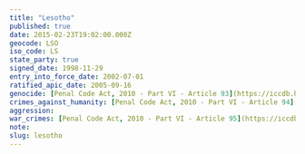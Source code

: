 ```yaml
---
title: "Lesotho"
published: true
date: 2015-02-23T19:02:00.000Z
geocode: LSO
iso_code: LS
state_party: true
signed_date: 1998-11-29
entry_into_force_date: 2002-07-01
ratified_apic_date: 2005-09-16
genocide: [Penal Code Act, 2010 - Part VI - Article 93](https://iccdb.hrlc.net/data/doc/776/keyword/46/)
crimes_against_humanity: [Penal Code Act, 2010 - Part VI - Article 94](https://iccdb.hrlc.net/data/doc/776/keyword/13/)
aggression:
war_crimes: [Penal Code Act, 2010 - Part VI - Article 95](https://iccdb.hrlc.net/data/doc/776/keyword/145/)
note:
slug: lesotho
---
```

